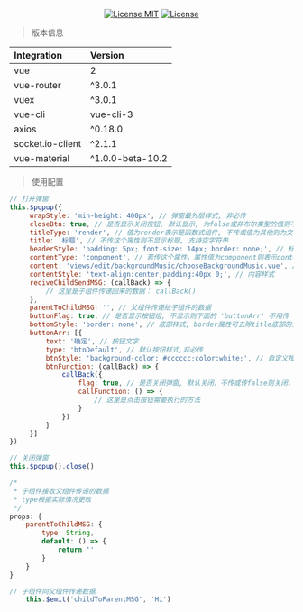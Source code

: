 <p align="center">
  <a href="https://www.skillnull.com"><img src="https://skillnull.com/others/images/brand/MIT.svg" alt="License MIT"></a>
    <a href="https://996.icu"><img src="https://img.shields.io/badge/link-996.icu-red.svg" alt="License"></a>
</p>

> 版本信息 

| Integration | Version |
| :--- | :--- |
| vue | 2 |
| vue-router | ^3.0.1 |
| vuex           | ^3.0.1 |
| vue-cli        | vue-cli-3 |
| axios           | ^0.18.0 |
| socket.io-client | ^2.1.1 |
| vue-material | ^1.0.0-beta-10.2 |

> 使用配置

```javascript
// 打开弹窗
this.$popup({
     wrapStyle: 'min-height: 400px', // 弹窗最外层样式, 非必传
     closeBtn: true, // 是否显示关闭按钮, 默认显示, 为false或非布尔类型的值则不显示
     titleType: 'render', // 值为render表示是函数式组件, 不传或值为其他则为文本
     title: '标题', // 不传这个属性则不显示标题, 支持空字符串
     headerStyle: 'padding: 5px; font-size: 14px; border: none;', // 标题样式, border属性可去除title底部的分割线
     contentType: 'component', // 若传这个属性，属性值为component则表示content传递的是组件，值为render表示是函数式组件，否则是文本
     content: 'views/edit/backgroundMusic/chooseBackgroundMusic.vue', // 文本或组件地址或函数式组件
     contentStyle: 'text-align:center;padding:40px 0;', // 内容样式
     reciveChildSendMSG: (callBack) => {
         // 这里是子组件传递回来的数据： callBack()
     },
     parentToChildMSG: '', // 父组件传递给子组件的数据
     buttonFlag: true, // 是否显示按钮组, 不显示则下面的 'buttonArr' 不用传
     bottomStyle: 'border: none', // 底部样式, border属性可去除title底部的分割线
     buttonArr: [{
         text: '确定', // 按钮文字
         type: 'btnDefault', // 默认按钮样式,非必传
         btnStyle: 'background-color: #cccccc;color:white;', // 自定义按钮样式,非必传
         btnFunction: (callBack) => {
             callBack({
                 flag: true, // 是否关闭弹窗, 默认关闭，不传或传false则关闭，传true则不关闭
                 callFunction: () => {
                     // 这里是点击按钮需要执行的方法
                 }
             })
         }
     }]
})

// 关闭弹窗
this.$popup().close()

/*
 * 子组件接收父组件传递的数据
 * type根据实际情况更改
 */
props: {
    parentToChildMSG: {
        type: String,
        default: () => {
            return ''
        }
    }
}

// 子组件向父组件传递数据
    this.$emit('childToParentMSG', 'Hi')
```
